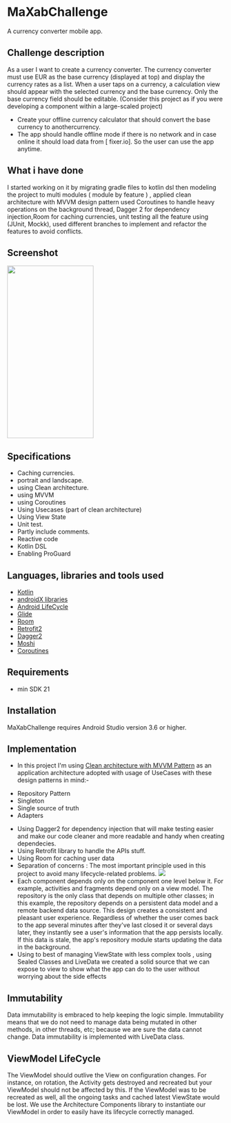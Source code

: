# MaXabChallenge
A currency converter mobile app.

## Challenge description
As a user I want to create a currency converter.
The currency converter must use EUR as the base currency (displayed at top) and display the currency
rates as a list. When a user taps on a currency, a calculation view should appear with the selected
currency and the base currency. Only the base currency field should be editable.
(Consider this project as if you were developing a component within a large-scaled project)

- Create your offline currency calculator that should convert the base currency to anothercurrency.
- The app should handle offline mode if there is no network and in case
online it should load data from [ fixer.io]. So the user can use the app
anytime.


## What i have done
I started working on it by migrating gradle files to kotlin dsl then modeling the project to multi modules ( module by feature ) ,
applied clean architecture with MVVM design pattern used Coroutines to handle heavy operations on the background thread,
Dagger 2 for dependency injection,Room for caching currencies,
unit testing all the feature using (JUnit, Mockk),
used different branches to implement and refactor the features to avoid conflicts.


## Screenshot
<img src="https://github.com/MosaabAhmedMohamed/MaXabChallenge/blob/master/maxab_app.jpeg" width="200" height="400"></a>

## Specifications
- Caching currencies.
- portrait and landscape.
- using Clean architecture.
- using MVVM
- using Coroutines
- Using Usecases (part of clean architecture)
- Using View State
- Unit test.
- Partly include comments.
- Reactive code
- Kotlin DSL
- Enabling ProGuard

## Languages, libraries and tools used

 * [Kotlin](https://kotlinlang.org/)
 * [androidX libraries](https://developer.android.com/jetpack/androidx)
 * [Android LifeCycle](https://developer.android.com/topic/libraries/architecture)
 * [Glide](https://github.com/bumptech/glide)
 * [Room](https://developer.android.com/jetpack/androidx/releases/room)
 * [Retrofit2](https://github.com/square/retrofit)
 * [Dagger2](https://dagger.dev/)
 * [Moshi](https://github.com/square/moshi)
 * [Coroutines](https://developer.android.com/kotlin/coroutines?gclid=Cj0KCQjwqp-LBhDQARIsAO0a6aKRxs8RzINNC4Mlq9rQuGnlWQhT4PY5aTxBRk9ppc9dkSbRH3-G2GUaAiEvEALw_wcB&gclsrc=aw.ds) 
 
## Requirements
- min SDK 21

## Installation
MaXabChallenge requires Android Studio version 3.6 or higher.

## Implementation

* In this project I'm using [Clean architecture with MVVM Pattern](https://developer.android.com/jetpack/docs/guide)
as an application architecture adopted with usage of UseCases with these design patterns in mind:-
- Repository Pattern
- Singleton
- Single source of truth
- Adapters

* Using Dagger2 for dependency injection that will make testing easier and make our code 
cleaner and more readable and handy when creating dependecies.
* Using Retrofit library to handle the APIs stuff.
* Using Room for caching user data
* Separation of concerns : The most important principle used in this project to avoid many lifecycle-related problems.
<img src="https://developer.android.com/topic/libraries/architecture/images/final-architecture.png"></a>
* Each component depends only on the component one level below it. For example, activities and fragments depend only on a view model. The repository is the only class that depends on multiple other classes; in this example, the repository depends on a persistent data model and a remote backend data source.
This design creates a consistent and pleasant user experience. Regardless of whether the user comes back to the app several minutes after they've last closed it or several days later, they instantly see a user's information that the app persists locally. If this data is stale, the app's repository module starts updating the data in the background.
* Using to best of managing ViewState with less complex tools , using Sealed Classes and LiveData we created a solid source that we can expose to view to show what the app can do to the user without worrying about the side effects

## Immutability
Data immutability is embraced to help keeping the logic simple. Immutability means that we do not need to manage data being mutated in other methods, in other threads, etc; because we are sure the data cannot change. Data immutability is implemented with LiveData class.

## ViewModel LifeCycle
The ViewModel should outlive the View on configuration changes. For instance, on rotation, the Activity gets destroyed and recreated but your ViewModel should not be affected by this. If the ViewModel was to be recreated as well, all the ongoing tasks and cached latest ViewState would be lost.
We use the Architecture Components library to instantiate our ViewModel in order to easily have its lifecycle correctly managed.

